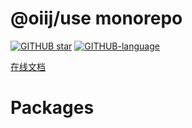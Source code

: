 # @oiij/use monorepo

[![GITHUB star](https://img.shields.io/github/stars/oiij/ts-starter?style=flat)](https://github.com/oiij/ts-starter)
[![GITHUB-language](https://img.shields.io/github/languages/top/oiij/ts-starter)](https://github.com/oiij/ts-starter)

[在线文档](https://oiij-use.vercel.app/)

# Packages
